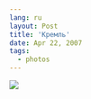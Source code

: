 ```yaml
---
lang: ru
layout: Post
title: 'Кремль'
date: Apr 22, 2007
tags:
  - photos
---
```


![](http://wow.sapegin.me/1f1f2R2m1j1T/Sapegin-Artem-20D-2007-04-21-306-0662.jpg)
